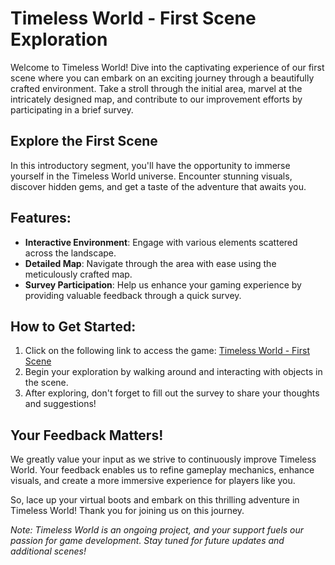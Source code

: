 # Timeless World - First Scene Exploration

Welcome to Timeless World! Dive into the captivating experience of our first scene where you can embark on an exciting journey through a beautifully crafted environment. Take a stroll through the initial area, marvel at the intricately designed map, and contribute to our improvement efforts by participating in a brief survey.

## Explore the First Scene
In this introductory segment, you'll have the opportunity to immerse yourself in the Timeless World universe. Encounter stunning visuals, discover hidden gems, and get a taste of the adventure that awaits you.

## Features:
- **Interactive Environment**: Engage with various elements scattered across the landscape.
- **Detailed Map**: Navigate through the area with ease using the meticulously crafted map.
- **Survey Participation**: Help us enhance your gaming experience by providing valuable feedback through a quick survey.

## How to Get Started:
1. Click on the following link to access the game: [Timeless World - First Scene](https://unitime.itch.io/timeless2dfirstmap)
2. Begin your exploration by walking around and interacting with objects in the scene.
3. After exploring, don't forget to fill out the survey to share your thoughts and suggestions!

## Your Feedback Matters!
We greatly value your input as we strive to continuously improve Timeless World. Your feedback enables us to refine gameplay mechanics, enhance visuals, and create a more immersive experience for players like you.

So, lace up your virtual boots and embark on this thrilling adventure in Timeless World! Thank you for joining us on this journey.

*Note: Timeless World is an ongoing project, and your support fuels our passion for game development. Stay tuned for future updates and additional scenes!*
